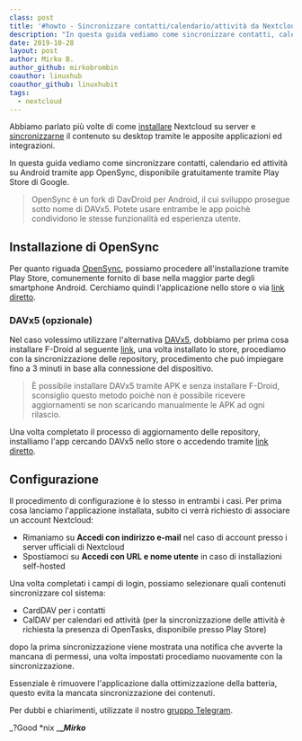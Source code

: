 ```yaml
---
class: post
title: '#howto - Sincronizzare contatti/calendario/attività da Nextcloud su Android'
description: "In questa guida vediamo come sincronizzare contatti, calendario ed attività su Android tramite app OpenSync, disponibile gratuitamente tramite Play Store di Google."
date: 2019-10-28
layout: post
author: Mirko B.
author_github: mirkobrombin
coauthor: linuxhub
coauthor_github: linuxhubit
tags:
  - nextcloud
---
```

Abbiamo parlato più volte di come [installare](https://linuxhub.it/search?searchword=nextcloud+server&ordering=newest&searchphrase=all&limit=10) Nextcloud su server e [sincronizzarne](https://linuxhub.it/articles/howto-collegare-e-sincronizzare-nextcloud-su-desktop-linux) il contenuto su desktop tramite le apposite applicazioni ed integrazioni.

In questa guida vediamo come sincronizzare contatti, calendario ed attività su Android tramite app OpenSync, disponibile gratuitamente tramite Play Store di Google.

> OpenSync è un fork di DavDroid per Android, il cui sviluppo prosegue sotto nome di DAVx5\. Potete usare entrambe le app poichè condividono le stesse funzionalità ed esperienza utente.

## Installazione di OpenSync

Per quanto riguada [OpenSync](https://play.google.com/store/apps/details?id=com.deependhulla.opensync&hl=it), possiamo procedere all'installazione tramite Play Store, comunemente fornito di base nella maggior parte degli smartphone Android. Cerchiamo quindi l'applicazione nello store o via [link diretto](https://play.google.com/store/apps/details?id=com.deependhulla.opensync&hl=it).

### DAVx5 (opzionale)

Nel caso volessimo utilizzare l'alternativa [DAVx5](https://f-droid.org/en/packages/at.bitfire.davdroid/), dobbiamo per prima cosa installare F-Droid al seguente [link](https://f-droid.org/FDroid.apk), una volta installato lo store, procediamo con la sincronizzazione delle repository, procedimento che può impiegare fino a 3 minuti in base alla connessione del dispositivo.

> È possibile installare DAVx5 tramite APK e senza installare F-Droid, sconsiglio questo metodo poichè non è possibile ricevere aggiornamenti se non scaricando manualmente le APK ad ogni rilascio.

Una volta completato il processo di aggiornamento delle repository, installiamo l'app cercando DAVx5 nello store o accedendo tramite [link diretto](https://f-droid.org/en/packages/at.bitfire.davdroid/).

## Configurazione

Il procedimento di configurazione è lo stesso in entrambi i casi. Per prima cosa lanciamo l'applicazione installata, subito ci verrà richiesto di associare un account Nextcloud:

*   Rimaniamo su **Accedi con indirizzo e-mail** nel caso di account presso i server ufficiali di Nextcloud
*   Spostiamoci su **Accedi con URL e nome utente** in caso di installazioni self-hosted

Una volta completati i campi di login, possiamo selezionare quali contenuti sincronizzare col sistema:

*   CardDAV per i contatti
*   CalDAV per calendari ed attività (per la sincronizzazione delle attività è richiesta la presenza di OpenTasks, disponibile presso Play Store)

dopo la prima sincronizzazione viene mostrata una notifica che avverte la mancana di permessi, una volta impostati procediamo nuovamente con la sincronizzazione.

Essenziale è rimuovere l'applicazione dalla ottimizzazione della batteria, questo evita la mancata sincronizzazione dei contenuti.

Per dubbi e chiarimenti, utilizzate il nostro [gruppo Telegram](https://t.me/gentedilinux).

_?Good *nix _**__Mirko_**